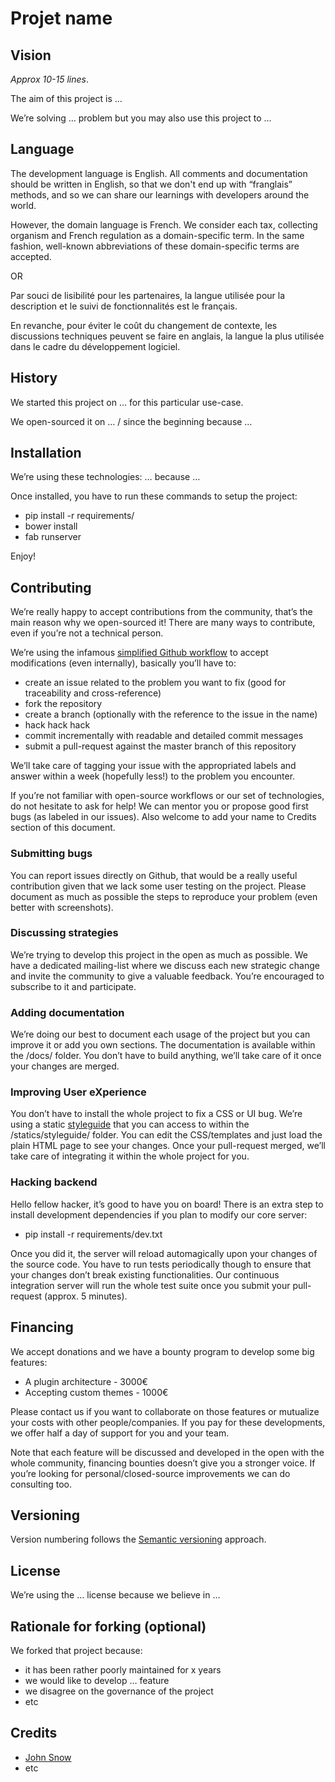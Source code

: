# Projet name

## Vision

*Approx 10-15 lines*.

The aim of this project is …

We’re solving … problem but you may also use this project to …

## Language

The development language is English. All comments and documentation should be written in English, so that we don't end up with “franglais” methods, and so we can share our learnings with developers around the world.

However, the domain language is French. We consider each tax, collecting organism and French regulation as a domain-specific term. In the same fashion, well-known abbreviations of these domain-specific terms are accepted.

OR

Par souci de lisibilité pour les partenaires, la langue utilisée pour la description et le suivi de fonctionnalités est le français.

En revanche, pour éviter le coût du changement de contexte, les discussions techniques peuvent se faire en anglais, la langue la plus utilisée dans le cadre du développement logiciel.

## History

We started this project on … for this particular use-case.

We open-sourced it on … / since the beginning because …

## Installation

We’re using these technologies: … because …

Once installed, you have to run these commands to setup the project:

* pip install -r requirements/
* bower install
* fab runserver

Enjoy!

## Contributing

We’re really happy to accept contributions from the community, that’s the main reason why we open-sourced it! There are many ways to contribute, even if you’re not a technical person.

We’re using the infamous [simplified Github workflow](http://scottchacon.com/2011/08/31/github-flow.html) to accept modifications (even internally), basically you’ll have to:

* create an issue related to the problem you want to fix (good for traceability and cross-reference)
* fork the repository
* create a branch (optionally with the reference to the issue in the name)
* hack hack hack
* commit incrementally with readable and detailed commit messages
* submit a pull-request against the master branch of this repository

We’ll take care of tagging your issue with the appropriated labels and answer within a week (hopefully less!) to the problem you encounter.

If you’re not familiar with open-source workflows or our set of technologies, do not hesitate to ask for help! We can mentor you or propose good first bugs (as labeled in our issues). Also welcome to add your name to Credits section of this document.

### Submitting bugs

You can report issues directly on Github, that would be a really useful contribution given that we lack some user testing on the project. Please document as much as possible the steps to reproduce your problem (even better with screenshots).

### Discussing strategies

We’re trying to develop this project in the open as much as possible. We have a dedicated mailing-list where we discuss each new strategic change and invite the community to give a valuable feedback. You’re encouraged to subscribe to it and participate.

### Adding documentation

We’re doing our best to document each usage of the project but you can improve it or add you own sections. The documentation is available within the /docs/ folder. You don’t have to build anything, we’ll take care of it once your changes are merged.

### Improving User eXperience

You don’t have to install the whole project to fix a CSS or UI bug. We’re using a static [styleguide](http://styleguides.io/) that you can access to within the /statics/styleguide/ folder. You can edit the CSS/templates and just load the plain HTML page to see your changes. Once your pull-request merged, we’ll take care of integrating it within the whole project for you.

### Hacking backend

Hello fellow hacker, it’s good to have you on board! There is an extra step to install development dependencies if you plan to modify our core server:

* pip install -r requirements/dev.txt

Once you did it, the server will reload automagically upon your changes of the source code. You have to run tests periodically though to ensure that your changes don’t break existing functionalities. Our continuous integration server will run the whole test suite once you submit your pull-request (approx. 5 minutes).

## Financing

We accept donations and we have a bounty program to develop some big features:

* A plugin architecture - 3000€
* Accepting custom themes - 1000€

Please contact us if you want to collaborate on those features or mutualize your costs with other people/companies. If you pay for these developments, we offer half a day of support for you and your team.

Note that each feature will be discussed and developed in the open with the whole community, financing bounties doesn’t give you a stronger voice. If you’re looking for personal/closed-source improvements we can do consulting too.

## Versioning

Version numbering follows the [Semantic versioning](http://semver.org/) approach.

## License

We’re using the … license because we believe in …

## Rationale for forking (optional)

We forked that project because:

* it has been rather poorly maintained for x years
* we would like to develop … feature
* we disagree on the governance of the project
* etc

## Credits

* [John Snow](http://gameofthrones.wikia.com/wiki/Jon_Snow)
* etc

